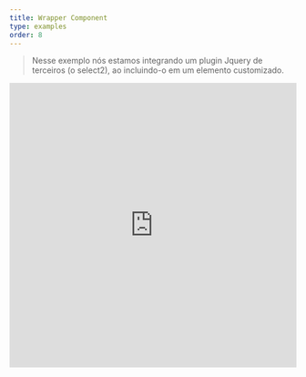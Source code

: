 ```yaml
---
title: Wrapper Component
type: examples
order: 8
---
```


> Nesse exemplo nós estamos integrando um plugin Jquery de terceiros (o select2), ao incluindo-o em um elemento customizado.

<iframe width="100%" height="500" src="https://jsfiddle.net/chrisvfritz/d131Lebj/embedded/result,html,js,css" allowfullscreen="allowfullscreen" frameborder="0"></iframe>
